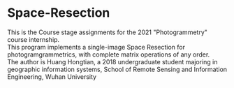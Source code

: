 # Space-Resection
This is the Course stage assignments for the 2021 "Photogrammetry" course internship.<br>
This program implements a single-image Space Resection for photogramgrammetrics, with complete matrix operations of any order.<br>
The author is Huang Hongtian, a 2018 undergraduate student majoring in geographic information systems, School of Remote Sensing and Information Engineering, Wuhan University
